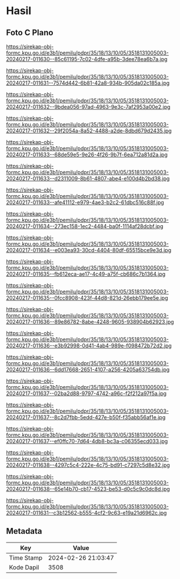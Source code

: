 # Hasil

## Foto C Plano

https://sirekap-obj-formc.kpu.go.id/e3b1/pemilu/pdpr/35/18/13/10/05/3518131005003-20240217-011630--85c61195-7c02-4dfe-a95b-3dee78ea6b7a.jpg

https://sirekap-obj-formc.kpu.go.id/e3b1/pemilu/pdpr/35/18/13/10/05/3518131005003-20240217-011631--7574d442-6b81-42a8-934b-905da02c185a.jpg

https://sirekap-obj-formc.kpu.go.id/e3b1/pemilu/pdpr/35/18/13/10/05/3518131005003-20240217-011632--9bdea056-97ad-4963-9e3c-7af2953a00e2.jpg

https://sirekap-obj-formc.kpu.go.id/e3b1/pemilu/pdpr/35/18/13/10/05/3518131005003-20240217-011632--29f2054a-8a52-4488-a2de-8dbd679d2435.jpg

https://sirekap-obj-formc.kpu.go.id/e3b1/pemilu/pdpr/35/18/13/10/05/3518131005003-20240217-011633--68de59e5-9e26-4f26-9b7f-6ea712a81d2a.jpg

https://sirekap-obj-formc.kpu.go.id/e3b1/pemilu/pdpr/35/18/13/10/05/3518131005003-20240217-011633--d2311009-8b61-4807-abe4-e100d4b2bd38.jpg

https://sirekap-obj-formc.kpu.go.id/e3b1/pemilu/pdpr/35/18/13/10/05/3518131005003-20240217-011633--afe41112-e979-4ae3-b2c2-61dbc516c88f.jpg

https://sirekap-obj-formc.kpu.go.id/e3b1/pemilu/pdpr/35/18/13/10/05/3518131005003-20240217-011634--273ec158-1ec2-4484-ba0f-1114af28dcbf.jpg

https://sirekap-obj-formc.kpu.go.id/e3b1/pemilu/pdpr/35/18/13/10/05/3518131005003-20240217-011634--e003ea93-30cd-4404-80df-65515bce9e3d.jpg

https://sirekap-obj-formc.kpu.go.id/e3b1/pemilu/pdpr/35/18/13/10/05/3518131005003-20240217-011635--fb612eca-ae17-4c49-a75f-cb686c7b1364.jpg

https://sirekap-obj-formc.kpu.go.id/e3b1/pemilu/pdpr/35/18/13/10/05/3518131005003-20240217-011635--0fcc8908-423f-44d8-821d-26ebb179ee5e.jpg

https://sirekap-obj-formc.kpu.go.id/e3b1/pemilu/pdpr/35/18/13/10/05/3518131005003-20240217-011636--89e86782-8abe-4248-9605-938904b62923.jpg

https://sirekap-obj-formc.kpu.go.id/e3b1/pemilu/pdpr/35/18/13/10/05/3518131005003-20240217-011636--e3b92998-0d41-4ab4-989e-f098472b72d2.jpg

https://sirekap-obj-formc.kpu.go.id/e3b1/pemilu/pdpr/35/18/13/10/05/3518131005003-20240217-011636--6dd17668-2651-4107-a256-4205a63754db.jpg

https://sirekap-obj-formc.kpu.go.id/e3b1/pemilu/pdpr/35/18/13/10/05/3518131005003-20240217-011637--02ba2d88-9797-4742-a96c-f2f212a97f5a.jpg

https://sirekap-obj-formc.kpu.go.id/e3b1/pemilu/pdpr/35/18/13/10/05/3518131005003-20240217-011637--8c2d7fbb-5edd-427e-b50f-f35abb56af1e.jpg

https://sirekap-obj-formc.kpu.go.id/e3b1/pemilu/pdpr/35/18/13/10/05/3518131005003-20240217-011637--ef0ffc70-7d64-4db8-bc3a-c06355ecd033.jpg

https://sirekap-obj-formc.kpu.go.id/e3b1/pemilu/pdpr/35/18/13/10/05/3518131005003-20240217-011638--4297c5c4-222e-4c75-bd91-c7297c5d8e32.jpg

https://sirekap-obj-formc.kpu.go.id/e3b1/pemilu/pdpr/35/18/13/10/05/3518131005003-20240217-011638--65e14b70-cb17-4523-be53-d0c5c9c0dc8d.jpg

https://sirekap-obj-formc.kpu.go.id/e3b1/pemilu/pdpr/35/18/13/10/05/3518131005003-20240217-011631--c3b12562-b555-4cf2-9c63-e19a21d6962c.jpg


## Metadata

| Key        | Value               |
| ---------- | ------------------- |
| Time Stamp | 2024-02-26 21:03:47 |
| Kode Dapil | 3508                |



